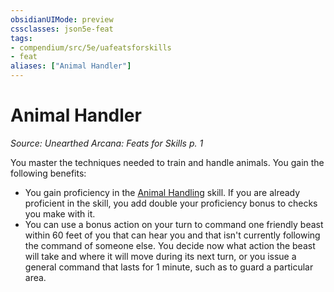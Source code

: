 ```yaml
---
obsidianUIMode: preview
cssclasses: json5e-feat
tags:
- compendium/src/5e/uafeatsforskills
- feat
aliases: ["Animal Handler"]
---
```

# Animal Handler
*Source: Unearthed Arcana: Feats for Skills p. 1*  

You master the techniques needed to train and handle animals. You gain the following benefits:

- You gain proficiency in the [Animal Handling](/Systems/5e/rules/skills.md#Animal%20Handling) skill. If you are already proficient in the skill, you add double your proficiency bonus to checks you make with it.  
- You can use a bonus action on your turn to command one friendly beast within 60 feet of you that can hear you and that isn't currently following the command of someone else. You decide now what action the beast will take and where it will move during its next turn, or you issue a general command that lasts for 1 minute, such as to guard a particular area.
